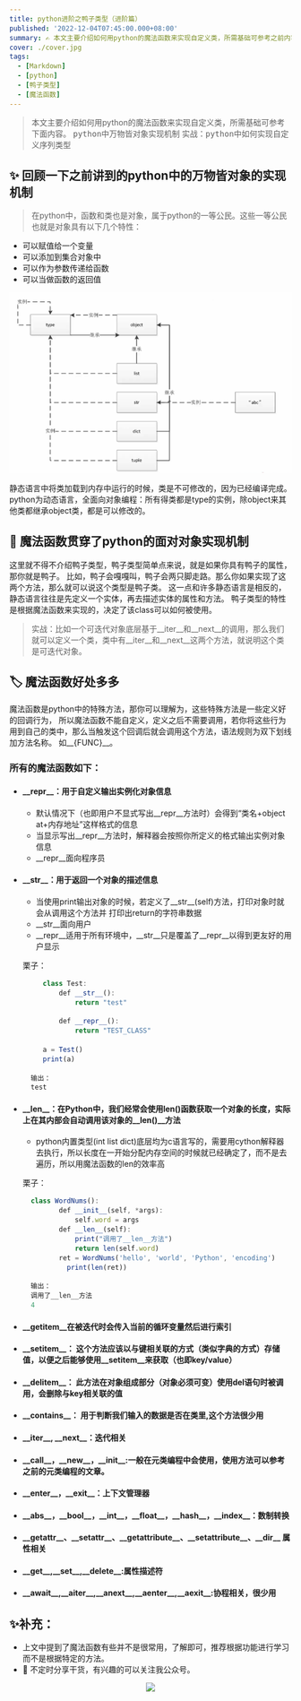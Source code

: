 ```yaml
---
title: python进阶之鸭子类型（进阶篇）
published: '2022-12-04T07:45:00.000+08:00'
summary: ✍️ 本文主要介绍如何用python的魔法函数来实现自定义类，所需基础可参考之前内容
cover: ./cover.jpg
tags:
  - [Markdown]
  - [python]
  - [鸭子类型]
  - [魔法函数]
---
```

> 本文主要介绍如何用python的魔法函数来实现自定义类，所需基础可参考下面内容。
<kbd>python中万物皆对象实现机制</kbd>
<kbd>实战：python中如何实现自定义序列类型</kbd>

## ✨ 回顾一下之前讲到的python中的万物皆对象的实现机制

> 在python中，函数和类也是对象，属于python的一等公民。这些一等公民也就是对象具有以下几个特性：
- 可以赋值给一个变量
- 可以添加到集合对象中
- 可以作为参数传递给函数
- 可以当做函数的返回值

![实现机制图](./cover.jpg)

 静态语言中将类加载到内存中运行的时候，类是不可修改的，因为已经编译完成。python为动态语言，全面向对象编程：所有得类都是type的实例，除object来其他类都继承object类，都是可以修改的。


## 🧮 魔法函数贯穿了python的面对对象实现机制
这里就不得不介绍鸭子类型，鸭子类型简单点来说，就是如果你具有鸭子的属性，那你就是鸭子。
比如，鸭子会嘎嘎叫，鸭子会两只脚走路。那么你如果实现了这两个方法，那么就可以说这个类型是鸭子类。
这一点和许多静态语言是相反的，静态语言往往是先定义一个实体，再去描述实体的属性和方法。
鸭子类型的特性是根据魔法函数来实现的，决定了该class可以如何被使用。
> 实战：比如一个可迭代对象底层基于__iter__和__next__的调用，那么我们就可以定义一个类，类中有__iter__和__next__这两个方法，就说明这个类是可迭代对象。

## 🏷️ 魔法函数好处多多
魔法函数是python中的特殊方法，那你可以理解为，这些特殊方法是一些定义好的回调行为，
所以魔法函数不能自定义，定义之后不需要调用，若你将这些行为用到自己的类中，那么当触发这个回调后就会调用这个方法，语法规则为双下划线加方法名称。
如__{FUNC}__。
###  所有的魔法函数如下：
- ####  \_\_repr__：用于自定义输出实例化对象信息
  - 默认情况下（也即用户不显式写出__repr__方法时）会得到“类名+object at+内存地址”这样格式的信息
  - 当显示写出__repr__方法时，解释器会按照你所定义的格式输出实例对象信息
  - __repr__面向程序员

- #### \_\_str__：用于返回一个对象的描述信息
  - 当使用print输出对象的时候，若定义了__str__(self)方法，打印对象时就会从调用这个方法并
  打印出return的字符串数据
  - __str__面向用户
  - __repr__适用于所有环境中，__str__只是覆盖了__repr__以得到更友好的用户显示


  栗子：
  ```ts
       class Test:
           def __str__():
               return "test"
           
           def __repr__():
               return "TEST_CLASS"
       
       a = Test()
       print(a)

    输出：
    test
   ```
- #### \_\_len__：在Python中，我们经常会使用len()函数获取一个对象的长度，实际上在其内部会自动调用该对象的__len()__方法
  - python内置类型(int list dict)底层均为c语言写的，需要用cython解释器去执行，所以长度在一开始分配内存空间的时候就已经确定了，而不是去遍历，所以用魔法函数的len的效率高
  
  栗子：
  ```ts
    class WordNums():
           def __init__(self, *args):
               self.word = args
           def __len__(self):
               print("调用了__len__方法")
               return len(self.word)
           ret = WordNums('hello', 'world', 'Python', 'encoding')
             print(len(ret))
                 
    输出：
    调用了__len__方法
    4
  ```


- #### __getitem__在被迭代时会传入当前的循环变量然后进行索引

- #### \_\_setitem__： 这个方法应该以与键相关联的方式（类似字典的方式）存储值，以便之后能够使用__setitem__来获取（也即key/value）
- #### \_\_delitem__： 此方法在对象组成部分（对象必须可变）使用del语句时被调用，会删除与key相关联的值
- #### \_\_contains__： 用于判断我们输入的数据是否在类里,这个方法很少用
- #### \_\_iter__, \_\_next__：迭代相关
- #### \_\_call__，\_\_new__，\_\_init__:一般在元类编程中会使用，使用方法可以参考之前的元类编程的文章。
- #### \_\_enter__，\_\_exit__：上下文管理器
- #### \_\_abs__，\_\_bool__，\_\_int__，\_\_float__，\_\_hash__，\_\_index__：数制转换
- #### \_\_getattr__、\_\_setattr__、\_\_getattribute__、\_\_setattribute__、\_\_dir__ 属性相关
- #### \_\_get__,\_\_set__,\_\_delete__:属性描述符
- #### \_\_await__,\_\_aiter__,\_\_anext__,\_\_aenter__,\_\_aexit__:协程相关，很少用

## ✨补充：

- 上文中提到了魔法函数有些并不是很常用，了解即可，推荐根据功能进行学习而不是根据特定的方法。
- 🚀 不定时分享干货，有兴趣的可以关注我公众号。

<div align="center"><img src="https://my-bucket-1259813675.cos-website.ap-guangzhou.myqcloud.com/wordpress/2022/05/20220504120500968-300x300.jpg">
</div>

